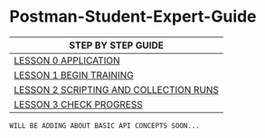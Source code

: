 # Postman-Student-Expert-Guide

| STEP BY STEP GUIDE|  
| -|
| <a href='https://rohan-kulkarni-25.github.io/Postman-Student-Expert-Guide/Lesson-0-Application'>LESSON 0 APPLICATION</a>|
| <a href='https://rohan-kulkarni-25.github.io/Postman-Student-Expert-Guide/Lesson-1-Begin-training'>LESSON 1 BEGIN TRAINING </a> |
| <a href='https://rohan-kulkarni-25.github.io/Postman-Student-Expert-Guide/Lesson-2-Scripting-And-Collection-Runs'>LESSON 2 SCRIPTING AND COLLECTION RUNS</a>|
| <a href='https://rohan-kulkarni-25.github.io/Postman-Student-Expert-Guide/Lesson-3-Check-Progress'>LESSON 3 CHECK PROGRESS</a> |

```
WILL BE ADDING ABOUT BASIC API CONCEPTS SOON...
```
